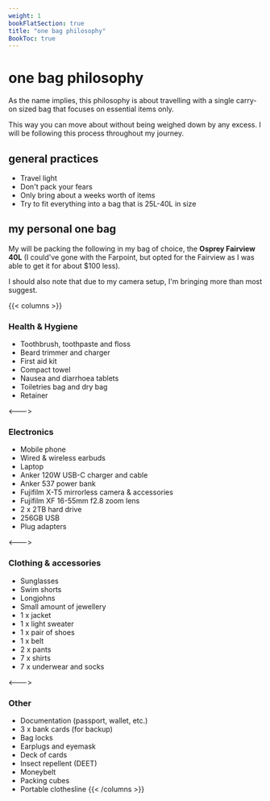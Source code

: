 ```yaml
---
weight: 1
bookFlatSection: true
title: "one bag philosophy"
BookToc: true
---
```

# one bag philosophy

As the name implies, this philosophy is about travelling with a single carry-on sized bag that focuses on essential items only. 

This way you can move about without being weighed down by any excess. I will be following this process throughout my journey.

## general practices

- Travel light
- Don't pack your fears
- Only bring about a weeks worth of items
- Try to fit everything into a bag that is 25L-40L in size

## my personal one bag

My will be packing the following in my bag of choice, the **Osprey Fairview 40L** (I could've gone with the Farpoint, but opted for the Fairview as I was able to get it for about $100 less). 

I should also note that due to my camera setup, I'm bringing more than most suggest.

{{< columns >}}
### Health & Hygiene
- Toothbrush, toothpaste and floss
- Beard trimmer and charger
- First aid kit
- Compact towel
- Nausea and diarrhoea tablets
- Toiletries bag and dry bag
- Retainer

<--->

### Electronics
- Mobile phone
- Wired & wireless earbuds
- Laptop
- Anker 120W USB-C charger and cable
- Anker 537 power bank
- Fujifilm X-T5 mirrorless camera & accessories
- Fujifilm XF 16-55mm f2.8 zoom lens
- 2 x 2TB hard drive
- 256GB USB
- Plug adapters

<--->

### Clothing & accessories
- Sunglasses
- Swim shorts
- Longjohns
- Small amount of jewellery
- 1 x jacket
- 1 x light sweater
- 1 x pair of shoes
- 1 x belt
- 2 x pants
- 7 x shirts
- 7 x underwear and socks

<--->

### Other
- Documentation (passport, wallet, etc.)
- 3 x bank cards (for backup)
- Bag locks
- Earplugs and eyemask
- Deck of cards
- Insect repellent (DEET)
- Moneybelt
- Packing cubes
- Portable clothesline
{{< /columns >}}